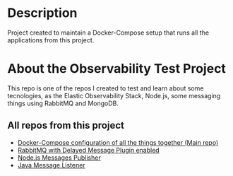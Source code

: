 # Description
Project created to maintain a Docker-Compose setup that runs all the applications from this project.

# About the Observability Test Project
This repo is one of the repos I created to test and learn about some tecnologies, as the Elastic Observability Stack, Node.js, some messaging things using RabbitMQ and MongoDB.

## All repos from this project
- [Docker-Compose configuration of all the things together (Main repo)](https://github.com/matheusaugsschmitz/elastic-observability-test)
- [RabbitMQ with Delayed Message Plugin enabled](https://github.com/matheusaugsschmitz/delayed-message-rabbitmq)
- [Node.js Messages Publisher](https://github.com/matheusaugsschmitz/node-rabbit-publisher)
- [Java Message Listener](https://github.com/matheusaugsschmitz/java-rabbit-listener)